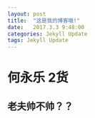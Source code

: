 ```yaml
---
layout: post
title:  "这是我的博客哦!"
date:   2017.3.3 9:48:00
categories: Jekyll Update
tags: Jekyll Update
---
```

# 何永乐 2货
## 老夫帅不帅？？
